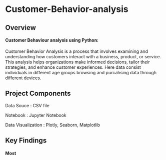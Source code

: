 # Customer-Behavior-analysis

## Overview

#### Customer Behaviour analysis using Python:

Customer Behavior Analysis is a process that involves examining and understanding how customers interact with a business, product, or service. This analysis helps organizations make informed decisions, tailor their strategies, and enhance customer experiences. Here data consist individuals in different age groups browsing and purcahsing data through different devices.

## Project Components

Data Souce : CSV file

Notebook : Jupyter Notebook

Data Visualization : Plotly, Seaborn, Matplotlib


## Key Findings

#### Most
